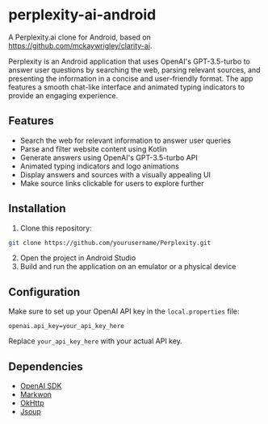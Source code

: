 # perplexity-ai-android
A Perplexity.ai clone for Android, based on https://github.com/mckaywrigley/clarity-ai.

Perplexity is an Android application that uses OpenAI's GPT-3.5-turbo to answer user questions by searching the web, parsing relevant sources, and presenting the information in a concise and user-friendly format. The app features a smooth chat-like interface and animated typing indicators to provide an engaging experience.

## Features

- Search the web for relevant information to answer user queries
- Parse and filter website content using Kotlin
- Generate answers using OpenAI's GPT-3.5-turbo API
- Animated typing indicators and logo animations
- Display answers and sources with a visually appealing UI
- Make source links clickable for users to explore further

## Installation

1. Clone this repository:

```bash
git clone https://github.com/yourusername/Perplexity.git
```

2. Open the project in Android Studio
3. Build and run the application on an emulator or a physical device

## Configuration

Make sure to set up your OpenAI API key in the `local.properties` file:

```
openai.api_key=your_api_key_here
```

Replace `your_api_key_here` with your actual API key.

## Dependencies

- [OpenAI SDK](https://github.com/openai/openai)
- [Markwon](https://github.com/noties/Markwon)
- [OkHttp](https://github.com/square/okhttp)
- [Jsoup](https://github.com/jhy/jsoup)
